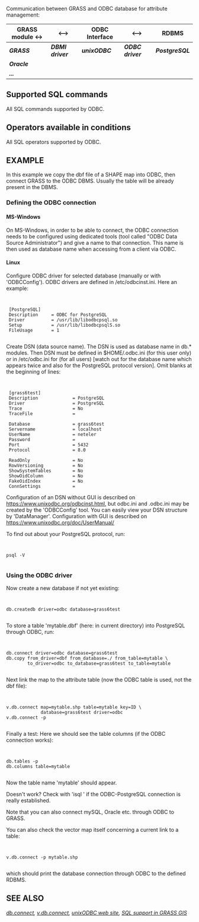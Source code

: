 
Communication between GRASS and ODBC database for attribute management:

| GRASS module <-> | <--> | ODBC Interface | <--> | RDBMS |
| --- | --- | --- | --- | --- |
| ***GRASS*** | ***DBMI driver*** | ***unixODBC*** | ***ODBC driver*** | ***PostgreSQL*** |
| ***Oracle*** |
| ***...*** |

## Supported SQL commands

All SQL commands supported by ODBC.

## Operators available in conditions

All SQL operators supported by ODBC.

## EXAMPLE

In this example we copy the dbf file of a SHAPE map into ODBC, then connect
GRASS to the ODBC DBMS. Usually the table will be already present in the
DBMS.

### Defining the ODBC connection

#### MS-Windows

On MS-Windows, in order to be able to connect, the ODBC connection
needs to be configured using dedicated tools (tool called "ODBC Data Source
Administrator") and give a name to that connection. This name is then used
as database name when accessing from a client via ODBC.

#### Linux

Configure ODBC driver for selected database (manually or with 'ODBCConfig').
ODBC drivers are defined in /etc/odbcinst.ini. Here an example:

```


 [PostgreSQL]
 Description     = ODBC for PostgreSQL
 Driver          = /usr/lib/libodbcpsql.so
 Setup           = /usr/lib/libodbcpsqlS.so
 FileUsage       = 1


```

Create DSN (data source name). The DSN is used as database name in db.\*
modules. Then DSN must be defined in $HOME/.odbc.ini (for this user only) or in
/etc/odbc.ini for (for all users) [watch out for the database name which
appears twice and also for the PostgreSQL protocol version]. Omit blanks at
the beginning of lines:

```


 [grass6test]
 Description             = PostgreSQL
 Driver                  = PostgreSQL
 Trace                   = No
 TraceFile               =

 Database                = grass6test
 Servername              = localhost
 UserName                = neteler
 Password                =
 Port                    = 5432
 Protocol                = 8.0

 ReadOnly                = No
 RowVersioning           = No
 ShowSystemTables        = No
 ShowOidColumn           = No
 FakeOidIndex            = No
 ConnSettings            =

```

Configuration of an DSN without GUI is described on
<https://www.unixodbc.org/odbcinst.html>,
but odbc.ini and .odbc.ini may be created by the 'ODBCConfig' tool. You can
easily view your DSN structure by 'DataManager'. Configuration with
GUI is described on <https://www.unixodbc.org/doc/UserManual/>

To find out about your PostgreSQL protocol, run:

```


psql -V


```

### Using the ODBC driver

Now create a new database if not yet existing:

```


db.createdb driver=odbc database=grass6test


```

To store a table 'mytable.dbf' (here: in current directory) into
PostgreSQL through ODBC, run:

```


db.connect driver=odbc database=grass6test
db.copy from_driver=dbf from_database=./ from_table=mytable \
        to_driver=odbc to_database=grass6test to_table=mytable


```

Next link the map to the attribute table (now the ODBC table
is used, not the dbf file):

```


v.db.connect map=mytable.shp table=mytable key=ID \
             database=grass6test driver=odbc
v.db.connect -p


```

Finally a test: Here we should see the table columns (if the ODBC connection works):

```


db.tables -p
db.columns table=mytable


```

Now the table name 'mytable' should appear.

Doesn't work? Check with 'isql <databasename>' if the ODBC-PostgreSQL
connection is really established.

Note that you can also connect mySQL, Oracle etc. through ODBC to GRASS.

You can also check the vector map itself concerning a current link to a
table:

```


v.db.connect -p mytable.shp


```

which should print the database connection through ODBC to the defined RDBMS.

## SEE ALSO

*[db.connect](db.connect.html),
[v.db.connect](v.db.connect.html),
[unixODBC web site](https://www.unixodbc.org),
[SQL support in GRASS GIS](sql.html)*
